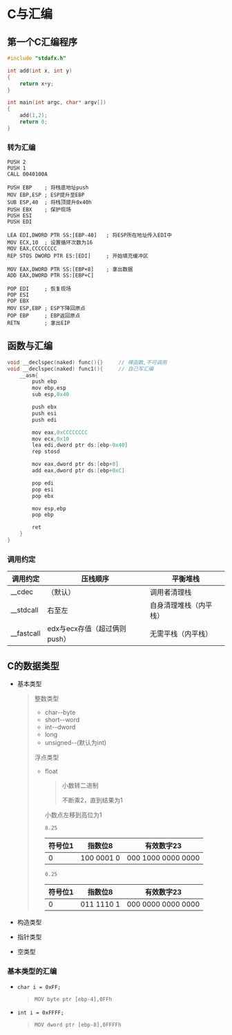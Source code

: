 <!-- 
title: 05-C与汇编
sort: 
--> 
# C与汇编

## 第一个C汇编程序

```c
#include "stdafx.h"

int add(int x, int y)
{
	return x+y;
}

int main(int argc, char* argv[])
{
	add(1,2);
	return 0;
}
```

### 转为汇编

```assembly
PUSH 2
PUSH 1
CALL 0040100A

PUSH EBP	; 将栈底地址push
MOV EBP,ESP	; ESP提升至EBP
SUB ESP,40	; 将栈顶提升0x40h
PUSH EBX	; 保护现场
PUSH ESI
PUSH EDI

LEA EDI,DWORD PTR SS:[EBP-40]	; 将ESP所在地址传入EDI中
MOV ECX,10	; 设置循环次数为16
MOV EAX,CCCCCCCC
REP STOS DWORD PTR ES:[EDI]		; 开始填充缓冲区

MOV EAX,DWORD PTR SS:[EBP+8]	; 拿出数据
ADD EAX,DWORD PTR SS:[EBP+C]		

POP EDI		; 恢复现场                      
POP ESI
POP EBX
MOV ESP,EBP	; ESP下降回原点
POP EBP		; EBP返回原点
RETN		; 拿出EIP
```

## 函数与汇编

```c
void __declspec(naked) func(){}		// 裸函数,不可调用
void __declspec(naked) func1(){		// 自己写汇编
    __asm{
		push ebp
		mov ebp,esp
		sub esp,0x40

		push ebx
		push esi
		push edi

		mov eax,0xCCCCCCCC
		mov ecx,0x10
		lea edi,dword ptr ds:[ebp-0x40]
		rep stosd

		mov eax,dword ptr ds:[ebp+8]
		add eax,dword ptr ds:[ebp+0xC]

		pop edi
		pop esi
		pop ebx

		mov esp,ebp
		pop ebp

        ret
    }
}
```

### 调用约定

| 调用约定    | 压栈顺序                     | 平衡堆栈               |
| ----------- | ---------------------------- | ---------------------- |
| \__cdec     | （默认）                     | 调用者清理栈           |
| \__stdcall  | 右至左                       | 自身清理堆栈（内平栈） |
| \__fastcall | edx与ecx存值（超过俩则push） | 无需平栈（内平栈）     |

## C的数据类型

- 基本类型

  > 整数类型
  >
  > - char--byte
  > - short--word
  > - int--dword
  > - long
  > - unsigned--(默认为int)
  >
  > 浮点类型
  >
  > - float
  >
  >   > 小数转二进制
  >   >
  >   > 不断乘2，直到结果为1
  >
  >   小数点左移到高位为1
  >
  >   `8.25`
  >
  >   | 符号位1 | 指数位8    | 有效数字23         |
  >   | ------- | ---------- | ------------------ |
  >   | 0       | 100 0001 0 | 000 1000 0000 0000 |
  >
  >   `0.25`
  >
  >   | 符号位1 | 指数位8    | 有效数字23         |
  >   | ------- | ---------- | ------------------ |
  >   | 0       | 011 1110 1 | 000 0000 0000 0000 |

- 构造类型

- 指针类型

- 空类型

### 基本类型的汇编

- `char i = 0xFF;`

  > `MOV byte ptr [ebp-4],0FFh`

- `int i = 0xFFFF;`

  > `MOV dword ptr [ebp-8],0FFFFh`